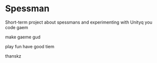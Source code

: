 # Spessman
Short-term project about spessmans and experimenting with Unityq
you 
code gaem

make gaeme gud

play fun have good tiem

thanskz
